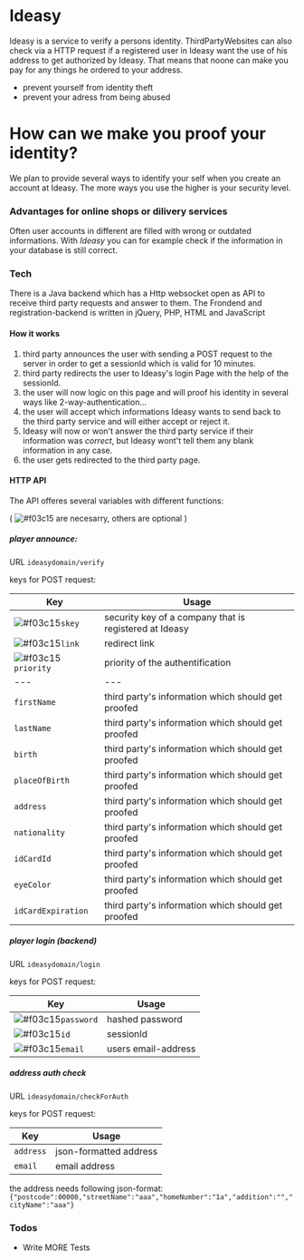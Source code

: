 # Ideasy
Ideasy is a service to verify a persons identity. ThirdPartyWebsites can also check via a HTTP request if a registered user in Ideasy want the use of his address to get authorized by Ideasy. That means that noone can make you pay for any things he ordered to your address.

  - prevent yourself from identity theft
  - prevent your adress from being abused

# How can we make you proof your identity?
We plan to provide several ways to identify your self when you create an account at Ideasy. The more ways you use the higher is your security level.

### Advantages for online shops or dilivery services

Often user accounts in different are filled with wrong or outdated informations.
With *Ideasy* you can for example check if the information in your database is still correct. 

### Tech
There is a Java backend which has a Http websocket open as API to receive third party requests and answer to them. The Frondend and registration-backend is written in jQuery, PHP, HTML and JavaScript

#### How it works
1. third party announces the user with sending a POST request to the server in order to get a sessionId which is valid for 10 minutes.
2. third party redirects the user to Ideasy's login Page with the help of the sessionId.
3. the user will now logic on this page and will proof his identity in several ways like 2-way-authentication...
4. the user will accept which informations Ideasy wants to send back to the third party service and will either accept or reject it.
5. Ideasy will now or won't answer the third party service if their information was *correct*, but Ideasy wont't tell them any blank information in any case.
6. the user gets redirected to the third party page.

#### HTTP API
The API offeres several variables with different functions:

( ![#f03c15](https://placehold.it/15/f03c15/000000?text=+) are necesarry, others are optional )

##### player announce:

URL `ideasydomain/verify`

keys for POST request:

| Key  | Usage |
| --- | --- |
| ![#f03c15](https://placehold.it/15/f03c15/000000?text=+)`skey` | security key of a company that is registered at Ideasy |
| ![#f03c15](https://placehold.it/15/f03c15/000000?text=+)`link` | redirect link |
| ![#f03c15](https://placehold.it/15/f03c15/000000?text=+)`priority` | priority of the authentification | 
| --- | --- |
| `firstName` | third party's information which should get proofed |
| `lastName` | third party's information which should get proofed |
| `birth` | third party's information which should get proofed |
| `placeOfBirth` | third party's information which should get proofed |
| `address` | third party's information which should get proofed |
| `nationality` | third party's information which should get proofed |
| `idCardId` | third party's information which should get proofed |
| `eyeColor` | third party's information which should get proofed |
| `idCardExpiration` | third party's information which should get proofed |

##### player login (backend)
URL `ideasydomain/login`

keys for POST request:

| Key  | Usage |
| --- | --- |
| ![#f03c15](https://placehold.it/15/f03c15/000000?text=+)`password` | hashed password |
| ![#f03c15](https://placehold.it/15/f03c15/000000?text=+)`id` | sessionId |
| ![#f03c15](https://placehold.it/15/f03c15/000000?text=+)`email` | users email-address |

##### address auth check
URL `ideasydomain/checkForAuth`

keys for POST request:

| Key  | Usage |
| --- | --- |
| `address` | json-formatted address |
| `email` | email address |

the address needs following json-format:
`{"postcode":00000,"streetName":"aaa","homeNumber":"1a","addition":"","cityName":"aaa"}`

### Todos

 - Write MORE Tests

